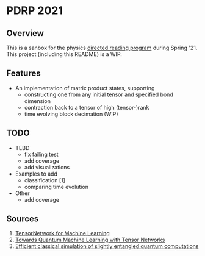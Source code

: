 # PDRP 2021
## Overview

 This is a sanbox for the physics [directed reading program](https://berkeleyphysicsdrp.wixsite.com/physicsberkeleydrp) during Spring '21. This project (including this README) is a WIP.

## Features

* An implementation of matrix product states, supporting
	- constructing one from any initial tensor and specified bond dimension
	- contraction back to a tensor of high (tensor-)rank
	- time evolving block decimation (WIP)

## TODO

* TEBD
	- fix failing test
	- add coverage
	- add visualizations
* Examples to add
	- classification [1]
	- comparing time evolution
* Other
	- add coverage

## Sources

1. [TensorNetwork for Machine Learning](https://arxiv.org/pdf/1906.06329.pdf)
1. [Towards Quantum Machine Learning with Tensor Networks](https://arxiv.org/pdf/1803.11537.pdf)
1. [Efficient classical simulation of slightly entangled quantum computations](https://arxiv.org/pdf/quant-ph/0301063.pdf)

